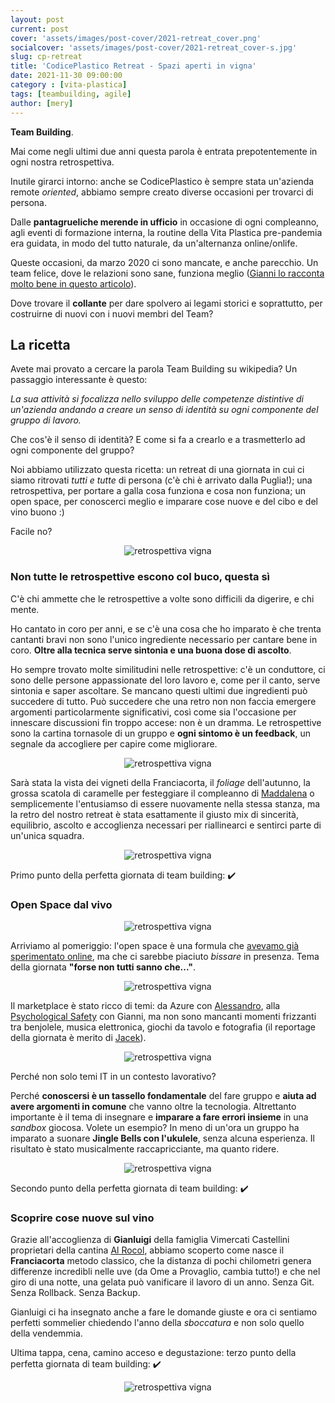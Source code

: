 ```yaml
---
layout: post
current: post
cover: 'assets/images/post-cover/2021-retreat_cover.png'
socialcover: 'assets/images/post-cover/2021-retreat_cover-s.jpg'
slug: cp-retreat
title: 'CodicePlastico Retreat - Spazi aperti in vigna'
date: 2021-11-30 09:00:00
category : [vita-plastica]
tags: [teambuilding, agile]
author: [mery]
---
```


**Team Building**.

Mai come negli ultimi due anni questa parola è entrata prepotentemente in ogni nostra retrospettiva. 

Inutile girarci intorno: anche se CodicePlastico è sempre stata un'azienda remote _oriented_, abbiamo sempre creato diverse occasioni per trovarci di persona. 

Dalle **pantagrueliche merende in ufficio** in occasione di ogni compleanno, agli eventi di formazione interna, la routine della Vita Plastica pre-pandemia era guidata, in modo del tutto naturale, da un'alternanza online/onlife. 

Queste occasioni, da marzo 2020 ci sono mancate, e anche parecchio. Un team felice, dove le relazioni sono sane, funziona meglio ([Gianni lo racconta molto bene in questo articolo](https://blog.codiceplastico.com/psychological-safety)). 

Dove trovare il **collante** per dare spolvero ai legami storici e soprattutto, per costruirne di nuovi con i nuovi membri del Team?



## La ricetta
Avete mai provato a cercare la parola Team Building su wikipedia? Un passaggio interessante è questo:

<cite>La sua attività si focalizza nello sviluppo delle competenze distintive di un'azienda andando a creare un senso di identità su ogni componente del gruppo di lavoro.</cite>

Che cos'è il senso di identità? E come si fa a crearlo e a trasmetterlo ad ogni componente del gruppo? 

Noi abbiamo utilizzato questa ricetta: un retreat di una giornata in cui ci siamo ritrovati *tutti e tutte* di persona (c'è chi è arrivato dalla Puglia!); una retrospettiva, per portare a galla cosa funziona e cosa non funziona; un open space, per conoscerci  meglio e imparare cose nuove e del cibo e del vino buono :)

Facile no?


<figure style="text-align:center"><img src="/assets/images/post-content/vigna/retreat_s_001.png" alt="retrospettiva vigna" /></figure>

### Non tutte le retrospettive escono col buco, questa sì
C'è chi ammette che le retrospettive a volte sono difficili da digerire, e chi mente. 

Ho cantato in coro per anni, e se c'è una cosa che ho imparato è che trenta cantanti bravi non sono l'unico ingrediente necessario per cantare bene in coro. **Oltre alla tecnica serve sintonia e una buona dose di ascolto**. 

Ho sempre trovato molte similitudini nelle retrospettive: c'è un conduttore, ci sono delle persone appassionate del loro lavoro e, come per il canto, serve sintonia e saper ascoltare. Se mancano questi ultimi due ingredienti può succedere di tutto. Può succedere che una retro non non faccia emergere argomenti particolarmente significativi, così come sia l'occasione per innescare discussioni fin troppo accese: non è un dramma. Le retrospettive sono la cartina tornasole di un gruppo e **ogni sintomo è un feedback**, un segnale da accogliere per capire come migliorare. 

<figure style="text-align:center"><img src="/assets/images/post-content/vigna/retro-vigna-1.jpg" alt="retrospettiva vigna" /></figure>

Sarà stata la vista dei vigneti della Franciacorta, il _foliage_ dell'autunno, la grossa scatola di caramelle per festeggiare il compleanno di [Maddalena](https://blog.codiceplastico.com/authors/maddalena-germinario) o semplicemente l'entusiamso di essere nuovamente nella stessa stanza, ma la retro del nostro retreat è stata esattamente il giusto mix di sincerità, equilibrio, ascolto e accoglienza necessari per riallinearci e sentirci parte di un'unica squadra.

<figure style="text-align:center"><img src="/assets/images/post-content/vigna/retro-vigna-2.jpg" alt="retrospettiva vigna" /></figure>
Primo punto della perfetta giornata di team building: ✔️

### Open Space dal vivo
<figure style="text-align:center"><img src="/assets/images/post-content/vigna/retro-vigna-5.jpg" alt="retrospettiva vigna" /></figure>

Arriviamo al pomeriggio: l'open space è una formula che [avevamo già sperimentato online](https://blog.codiceplastico.com/lockdown-open-space), ma che ci sarebbe piaciuto _bissare_ in presenza. Tema della giornata **"forse non tutti sanno che..."**.
<figure style="text-align:center"><img src="/assets/images/post-content/vigna/retro-vigna-6.jpg" alt="retrospettiva vigna" /></figure>

Il marketplace è stato ricco di temi: da Azure con [Alessandro](https://blog.codiceplastico.com/authors/alessandro-melchiori), alla [Psychological Safety](https://blog.codiceplastico.com/psychological-safety) con Gianni, ma non sono mancanti momenti frizzanti tra benjolele, musica elettronica, giochi da tavolo e fotografia (il reportage della giornata è merito di [Jacek](https://blog.codiceplastico.com/authors/jacek)).
<figure style="text-align:center"><img src="/assets/images/post-content/vigna/retro-vigna-3.jpg" alt="retrospettiva vigna" /></figure>

Perché non solo temi IT in un contesto lavorativo? 

Perché **conoscersi è un tassello fondamentale** del fare gruppo e **aiuta ad avere argomenti in comune** che vanno oltre la tecnologia. Altrettanto importante è il tema di insegnare e **imparare a fare errori insieme** in una _sandbox_ giocosa. Volete un esempio? In meno di un'ora un gruppo ha imparato a suonare **Jingle Bells con l'ukulele**, senza alcuna esperienza. Il risultato è stato musicalmente raccapricciante, ma quanto ridere.  

<figure style="text-align:center"><img src="/assets/images/post-content/vigna/retro-vigna-4.jpg" alt="retrospettiva vigna" /></figure>

Secondo punto della perfetta giornata di team building: ✔️

### Scoprire cose nuove sul vino
Grazie all'accoglienza di **Gianluigi** della famiglia Vimercati Castellini proprietari della cantina [Al Rocol](https://www.alrocol.com/), abbiamo scoperto come nasce il **Franciacorta** metodo classico, che la distanza di pochi chilometri genera differenze incredibli nelle uve (da Ome a Provaglio, cambia tutto!) e che nel giro di una notte, una gelata può vanificare il lavoro di un anno. Senza Git. Senza Rollback. Senza Backup.

Gianluigi ci ha insegnato anche a fare le domande giuste e ora ci sentiamo perfetti sommelier chiedendo l'anno della _sboccatura_ e non solo quello della vendemmia.

Ultima tappa, cena, camino acceso e degustazione: terzo punto della perfetta giornata di team building: ✔️
<figure style="text-align:center"><img src="/assets/images/post-content/vigna/retreat_s_002.png" alt="retrospettiva vigna" /></figure>